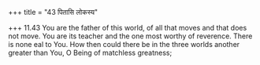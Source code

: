 +++
title = "43 पितासि लोकस्य"

+++
11.43 You are the father of this world, of all that moves and that does
not move. You are its teacher and the one most worthy of reverence.
There is none eal to You. How then could there be in the three worlds
another greater than You, O Being of matchless greatness;
